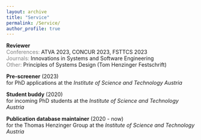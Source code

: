 ```yaml
---
layout: archive
title: "Service"
permalink: /Service/
author_profile: true
---
```


**Reviewer**\
<span style="color:gray">Conferences:</span> ATVA 2023, CONCUR 2023, FSTTCS 2023\
<span style="color:gray">Journals:</span> Innovations in Systems and Software Engineering\
<span style="color:gray">Other:</span>  Principles of Systems Design (Tom Henzinger Festschrift)

**Pre-screener** (2023)\
for PhD applications at the *Institute of Science and Technology Austria*

**Student buddy** (2020)\
for incoming PhD students at the *Institute of Science and Technology Austria*

**Publication database maintainer** (2020 - now)\
for the Thomas Henzinger Group at the *Institute of Science and Technology Austria*